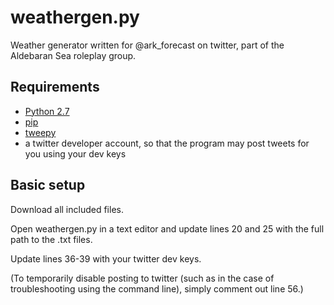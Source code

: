 # weathergen.py
Weather generator written for @ark_forecast on twitter, part of the Aldebaran Sea roleplay group.

## Requirements
  - [Python 2.7](https://www.python.org/downloads/release/python-2710/)
  - [pip](https://pypi.org/project/pip/) 
  - [tweepy](https://github.com/tweepy/tweepy)
  - a twitter developer account, so that the program may post tweets for you using your dev keys

## Basic setup
Download all included files. 

Open weathergen.py in a text editor and update lines 20 and 25 with the full path to the .txt files.

Update lines 36-39 with your twitter dev keys.

(To temporarily disable posting to twitter (such as in the case of troubleshooting using the command line), simply comment out line 56.)
